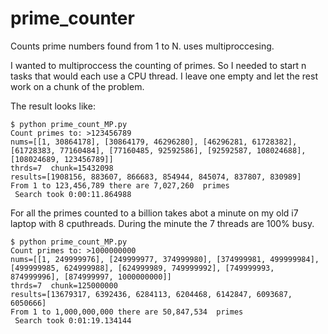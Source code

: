 # prime_counter
Counts prime numbers found from 1 to N.  uses multiproccesing. 

I wanted to multiproccess the counting of primes.  So I needed to start n tasks that would each use a CPU thread.  I leave one empty and let the rest work on a chunk of the problem.  

The result looks like: 
```
$ python prime_count_MP.py 
Count primes to: >123456789 
nums=[[1, 30864178], [30864179, 46296280], [46296281, 61728382], [61728383, 77160484], [77160485, 92592586], [92592587, 108024688], [108024689, 123456789]] 
thrds=7  chunk=15432098 
results=[1908156, 883607, 866683, 854944, 845074, 837807, 830989]
From 1 to 123,456,789 there are 7,027,260  primes
 Search took 0:00:11.864988 
```
For all the primes counted to a billion takes abot a minute on my old i7 laptop with 8 cputhreads. During the minute the 7 threads are 100% busy. 

```
$ python prime_count_MP.py 
Count primes to: >1000000000
nums=[[1, 249999976], [249999977, 374999980], [374999981, 499999984], [499999985, 624999988], [624999989, 749999992], [749999993, 874999996], [874999997, 1000000000]] 
thrds=7  chunk=125000000 
results=[13679317, 6392436, 6284113, 6204468, 6142847, 6093687, 6050666]
From 1 to 1,000,000,000 there are 50,847,534  primes
 Search took 0:01:19.134144 
```
